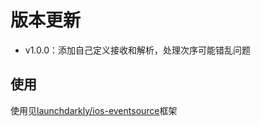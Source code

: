 # 版本更新
- v1.0.0：添加自己定义接收和解析，处理次序可能错乱问题

## 使用

使用见[launchdarkly/ios-eventsource](https://github.com/launchdarkly/ios-eventsource)框架

